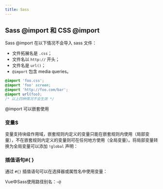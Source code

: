```yaml
---
title: Sass
---
```


## Sass @import 和 CSS @import

Sass @import 在以下情况不会导入 sass 文件：

- 文件拓展名是 `.css`；
- 文件名以 `http://` 开头；
- 文件名是 `url()`；
- `@import` 包含 media queries。

```scss
@import 'foo.css';
@import 'foo' screen;
@import 'http://foo.com/bar';
@import url(foo);
/* 以上四种情况不会生效 */
```

@import 可以嵌套使用

### 变量\$

变量支持块级作用域，嵌套规则内定义的变量只能在嵌套规则内使用（局部变量），不在嵌套规则内定义的变量则可在任何地方使用（全局变量）。将局部变量转换为全局变量可以添加 `!global` 声明：

### 插值语句#{ }

通过 `#{}` 插值语句可以在选择器或属性名中使用变量：



Vue中Sass使用路径别名：`~@`

